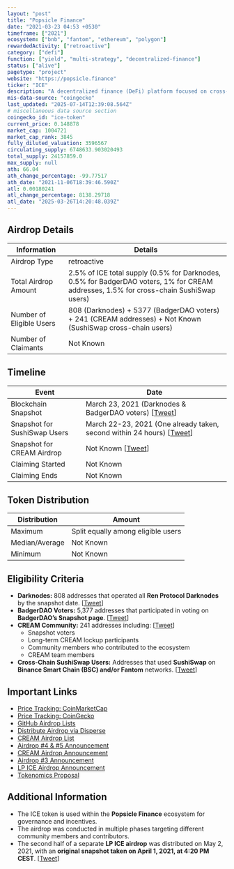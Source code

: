 ```yaml
---
layout: "post"
title: "Popsicle Finance"
date: "2021-03-23 04:53 +0530"
timeframe: ["2021"]
ecosystem: ["bnb", "fantom", "ethereum", "polygon"]
rewardedActivity: ["retroactive"]
category: ["defi"]
function: ["yield", "multi-strategy", "decentralized-finance"]
status: ["alive"]
pagetype: "project"
website: "https://popsicle.finance"
ticker: "ICE"
description: "A decentralized finance (DeFi) platform focused on cross-chain yield optimization and liquidity management."
mis-data-source: "coingecko"
last_updated: "2025-07-14T12:39:08.564Z"
# miscellaneous data source section
coingecko_id: "ice-token"
current_price: 0.148878
market_cap: 1004721
market_cap_rank: 3845
fully_diluted_valuation: 3596567
circulating_supply: 6748633.903020493
total_supply: 24157859.0
max_supply: null
ath: 66.04
ath_change_percentage: -99.77517
ath_date: "2021-11-06T18:39:46.590Z"
atl: 0.00180241
atl_change_percentage: 8138.29718
atl_date: "2025-03-26T14:20:48.039Z"
---
```


## Airdrop Details

| Information              | Details                                                                                                                                |
| ------------------------ | -------------------------------------------------------------------------------------------------------------------------------------- |
| Airdrop Type             | retroactive                                                                                                                            |
| Total Airdrop Amount     | 2.5% of ICE total supply (0.5% for Darknodes, 0.5% for BadgerDAO voters, 1% for CREAM addresses, 1.5% for cross-chain SushiSwap users) |
| Number of Eligible Users | 808 (Darknodes) + 5377 (BadgerDAO voters) + 241 (CREAM addresses) + Not Known (SushiSwap cross-chain users)                            |
| Number of Claimants      | Not Known                                                                                                                              |

## Timeline

| Event                        | Date                                                                                                                       |
| ---------------------------- | -------------------------------------------------------------------------------------------------------------------------- |
| Blockchain Snapshot          | March 23, 2021 (Darknodes & BadgerDAO voters) [[Tweet](https://x.com/wagmicom/status/1374737782522970117)]                 |
| Snapshot for SushiSwap Users | March 22-23, 2021 (One already taken, second within 24 hours) [[Tweet](https://x.com/wagmicom/status/1373963288657203202)] |
| Snapshot for CREAM Airdrop   | Not Known [[Tweet](https://x.com/wagmicom/status/1372923628996689930)]                                                     |
| Claiming Started             | Not Known                                                                                                                  |
| Claiming Ends                | Not Known                                                                                                                  |

## Token Distribution

| Distribution   | Amount                             |
| -------------- | ---------------------------------- |
| Maximum        | Split equally among eligible users |
| Median/Average | Not Known                          |
| Minimum        | Not Known                          |

## Eligibility Criteria

- **Darknodes:** 808 addresses that operated all **Ren Protocol Darknodes** by the snapshot date. [[Tweet](https://x.com/wagmicom/status/1374737782522970117)]
- **BadgerDAO Voters:** 5,377 addresses that participated in voting on **BadgerDAO’s Snapshot page**. [[Tweet](https://x.com/wagmicom/status/1374737782522970117)]
- **CREAM Community:** 241 addresses including: [[Tweet](https://x.com/wagmicom/status/1372923628996689930)]
  - Snapshot voters
  - Long-term CREAM lockup participants
  - Community members who contributed to the ecosystem
  - CREAM team members
- **Cross-Chain SushiSwap Users:** Addresses that used **SushiSwap** on **Binance Smart Chain (BSC) and/or Fantom** networks. [[Tweet](https://x.com/wagmicom/status/1373963288657203202)]

## Important Links

- [Price Tracking: CoinMarketCap](https://coinmarketcap.com/currencies/popsicle-finance/)
- [Price Tracking: CoinGecko](https://www.coingecko.com/en/coins/popsicle-finance)
- [GitHub Airdrop Lists](https://github.com/Popsicle-Finance/airdrop)
- [Distribute Airdrop via Disperse](http://disperse.app)
- [CREAM Airdrop List](https://popsicle.finance/CREAMsicle-airdrop.pdf)
- [Airdrop #4 & #5 Announcement](https://x.com/wagmicom/status/1374737782522970117)
- [CREAM Airdrop Announcement](https://x.com/wagmicom/status/1372923628996689930)
- [Airdrop #3 Announcement](https://x.com/wagmicom/status/1373963288657203202)
- [LP ICE Airdrop Announcement](https://x.com/wagmicom/status/1388852900236038146)
- [Tokenomics Proposal](https://popsiclefinance.medium.com/popsicle-finance-tokenomics-proposal-68ef10786d38)

## Additional Information

- The ICE token is used within the **Popsicle Finance** ecosystem for governance and incentives.
- The airdrop was conducted in multiple phases targeting different community members and contributors.
- The second half of a separate **LP ICE airdrop** was distributed on May 2, 2021, with an **original snapshot taken on April 1, 2021, at 4:20 PM CEST**. [[Tweet](https://x.com/wagmicom/status/1388852900236038146)]